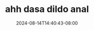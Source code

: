 --- 
title: "ahh dasa dildo anal"
description: "  bokeh ahh dasa dildo anal tiktok durasi panjang new"
date: 2024-08-14T14:40:43-08:00
file_code: "aa5s2hfsvsdx"
draft: false
cover: "b3pa9i5we2i9ne49.jpg"
tags: ["ahh", "dasa", "dildo", "anal", "bokep-indo", "bokep-viral", "bokep-ig"]
length: 652
fld_id: "1482911"
foldername: "Ahh dasa  labilasa update"
categories: ["Ahh dasa  labilasa update"]
views: 0
---